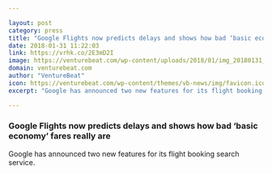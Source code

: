 ```yaml
---

layout: post
category: press
title: "Google Flights now predicts delays and shows how bad ‘basic economy’ fares really are"
date: 2018-01-31 11:22:03
link: https://vrhk.co/2E3mD2I
image: https://venturebeat.com/wp-content/uploads/2018/01/img_20180131_103952.jpg?fit=780%2C431&strip=all
domain: venturebeat.com
author: "VentureBeat"
icon: https://venturebeat.com/wp-content/themes/vb-news/img/favicon.ico
excerpt: "Google has announced two new features for its flight booking search service."

---
```


### Google Flights now predicts delays and shows how bad ‘basic economy’ fares really are

Google has announced two new features for its flight booking search service.